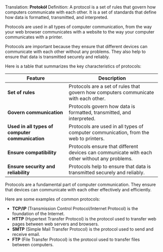 Translation: **Protokół**
Definition:
A protocol is a set of rules that govern how computers communicate with each other. It is a set of standards that define how data is formatted, transmitted, and interpreted.

Protocols are used in all types of computer communication, from the way your web browser communicates with a website to the way your computer communicates with a printer.

Protocols are important because they ensure that different devices can communicate with each other without any problems. They also help to ensure that data is transmitted securely and reliably.

Here is a table that summarizes the key characteristics of protocols:

|Feature|Description|
|---|---|
|**Set of rules**|Protocols are a set of rules that govern how computers communicate with each other.|
|**Govern communication**|Protocols govern how data is formatted, transmitted, and interpreted.|
|**Used in all types of computer communication**|Protocols are used in all types of computer communication, from the web to printers.|
|**Ensure compatibility**|Protocols ensure that different devices can communicate with each other without any problems.|
|**Ensure security and reliability**|Protocols help to ensure that data is transmitted securely and reliably.|

Protocols are a fundamental part of computer communication. They ensure that devices can communicate with each other effectively and efficiently.

Here are some examples of common protocols:

- **TCP/IP** (Transmission Control Protocol/Internet Protocol) is the foundation of the Internet.
- **HTTP** (Hypertext Transfer Protocol) is the protocol used to transfer web pages between web servers and browsers.
- **SMTP** (Simple Mail Transfer Protocol) is the protocol used to send and receive email.
- **FTP** (File Transfer Protocol) is the protocol used to transfer files between computers.